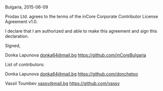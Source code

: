 Bulgaria, 2015-06-09

Prodax Ltd. agrees to the terms of the inCore Corporate Contributor License
Agreement v1.0.

I declare that I am authorized and able to make this agreement and sign this
declaration.

Signed,

Donka Lapunova donka64@mail.bg https://github.com/inCoreBulgaria

List of contributors:

Donka Lapunova donka64@mail.bg https://github.com/donchetoo

Vassil Toumbev vassy@mail.bg https://github.com/vassy
